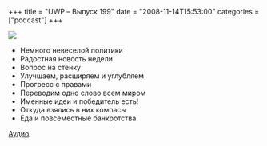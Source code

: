 +++
title = "UWP – Выпуск 199"
date = "2008-11-14T15:53:00"
categories = ["podcast"]
+++

![](https://podcast.umputun.com/images/uwp/uwp199.jpg)


- Немного невеселой политики
- Радостная новость недели
- Вопрос на стенку
- Улучшаем, расширяем и углубляем
- Прогресс с правами
- Переводим одно слово всем миром
- Именные идеи и победитель есть!
- Откуда взялись в них компасы
- Еда и повсеместные банкротства

[Аудио](https://podcast.umputun.com/media/ump_podcast199.mp3)
<audio src="https://podcast.umputun.com/media/ump_podcast199.mp3" preload="none">
